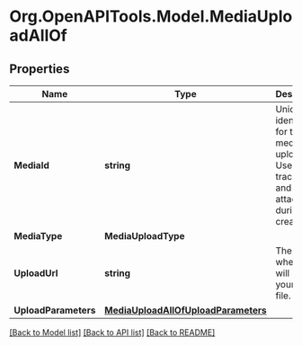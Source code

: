 # Org.OpenAPITools.Model.MediaUploadAllOf

## Properties

Name | Type | Description | Notes
------------ | ------------- | ------------- | -------------
**MediaId** | **string** | Unique identifier for this media upload. Used to track status and for attaching during Pin creation. | [optional] 
**MediaType** | **MediaUploadType** |  | [optional] 
**UploadUrl** | **string** | The URL where you will POST your media file. | [optional] 
**UploadParameters** | [**MediaUploadAllOfUploadParameters**](MediaUploadAllOfUploadParameters.md) |  | [optional] 

[[Back to Model list]](../README.md#documentation-for-models) [[Back to API list]](../README.md#documentation-for-api-endpoints) [[Back to README]](../README.md)

